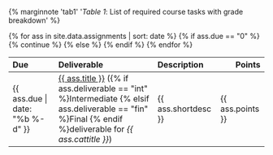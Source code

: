 {% marginnote 'tab1' '*Table 1*: List of required course tasks with grade breakdown' %}

<table>
  <thead>
  <tr>
    <th style="text-align:left">
      <strong>Due</strong>
    </th>
    <th style="text-align:left">
      <strong>Deliverable</strong>
    </th>
    <th style="text-align:left">
      <strong>Description</strong>
    </td>
    <th style="text-align:right">
      <strong>Points</strong>
    </th>
  </tr>
  </thead>
  <tbody>
  {% for ass in site.data.assignments | sort: date %}
  {% if ass.due == "0" %}
    {% continue %}
  {% else %}
  <tr>
    <td>{{ ass.due | date: "%b&nbsp;%-d" }}</td>
    <td><a href="/assignments#{{ ass.title | slugify }}">{{ ass.title }}</a> ({% if ass.deliverable == "int" %}Intermediate {% elsif ass.deliverable == "fin" %}Final {% endif %}deliverable for <i>{{ ass.cattitle }}</i>)</td>
    <td>{{ ass.shortdesc }}</td>
    <td>{{ ass.points }}</td>
  </tr> 
  {% endif %}
  {% endfor %}      
  </tbody>
</table>
